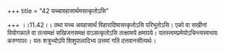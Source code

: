 +++
title = "42 यच्चावहासार्थमसत्कृतोऽसि"

+++
।।11.42।। तथा यच्च अवहासार्थं विहारादिष्वसत्कृतोऽसि परिभूतोऽसि। एको वा
सखीनां वियोगकाले वा तत्समक्षं सखिजनसमक्षं वाऽसत्कृतोऽसि तत्क्षामये
क्षमापये। यतस्त्वमप्रमेयोऽचिन्त्यस्वभावः करुणापरः। यतः शत्रुभ्योऽपि
शिशुपालादिभ्य उत्तमां गतिं दत्तवानसीत्यर्थः।
